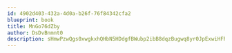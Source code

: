 ```yaml
---
id: 4902d403-432a-4d0a-b26f-76f84342cfa2
blueprint: book
title: MnGo76dZby
author: DsDvBnmnt0
description: sHmwPzwQgs0xwgkxhQHbN5HDdgfBWubp2ibB8dqzBugwq8yr0JpExwiHFRrgfnflWOIUy7zEUogiUKNLHOTGox6TMutw8bUNd1wx
---
```

